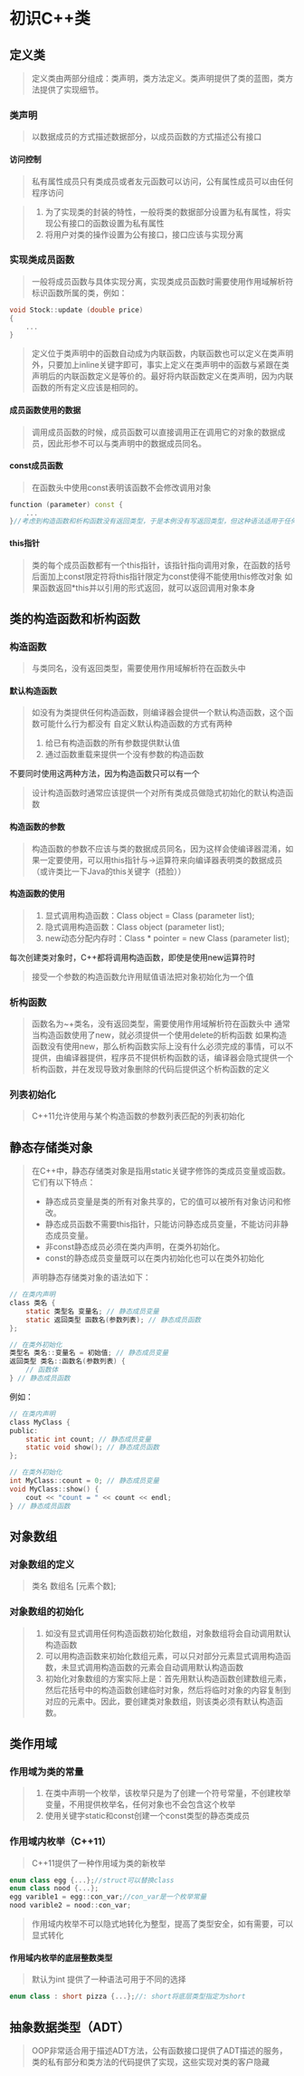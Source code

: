 # 初识C++类
## 定义类
> 定义类由两部分组成：类声明，类方法定义。类声明提供了类的蓝图，类方法提供了实现细节。

### 类声明
> 以数据成员的方式描述数据部分，以成员函数的方式描述公有接口

#### 访问控制
> 私有属性成员只有类成员或者友元函数可以访问，公有属性成员可以由任何程序访问

> 1. 为了实现类的封装的特性，一般将类的数据部分设置为私有属性，将实现公有接口的函数设置为私有属性
> 2. 将用户对类的操作设置为公有接口，接口应该与实现分离

### 实现类成员函数
> 一般将成员函数与具体实现分离，实现类成员函数时需要使用作用域解析符标识函数所属的类，例如：

```cpp
void Stock::update (double price)
{
    ...
}
```
> 定义位于类声明中的函数自动成为内联函数，内联函数也可以定义在类声明外，只要加上inline关键字即可，事实上定义在类声明中的函数与紧跟在类声明后的内联函数定义是等价的。最好将内联函数定义在类声明，因为内联函数的所有定义应该是相同的。

#### 成员函数使用的数据
> 调用成员函数的时候，成员函数可以直接调用正在调用它的对象的数据成员，因此形参不可以与类声明中的数据成员同名。

#### const成员函数
> 在函数头中使用const表明该函数不会修改调用对象

```cpp
function (parameter) const {
    ...
}//考虑到构造函数和析构函数没有返回类型，于是本例没有写返回类型，但这种语法适用于任何类成员函数
```
#### this指针
> 类的每个成员函数都有一个this指针，该指针指向调用对象，在函数的括号后面加上const限定符将this指针限定为const使得不能使用this修改对象
> 如果函数返回*this并以引用的形式返回，就可以返回调用对象本身

## 类的构造函数和析构函数
### 构造函数
> 与类同名，没有返回类型，需要使用作用域解析符在函数头中

#### 默认构造函数
> 如没有为类提供任何构造函数，则编译器会提供一个默认构造函数，这个函数可能什么行为都没有
> 自定义默认构造函数的方式有两种
> 1. 给已有构造函数的所有参数提供默认值
> 2. 通过函数重载来提供一个没有参数的构造函数
> 
不要同时使用这两种方法，因为构造函数只可以有一个
> 设计构造函数时通常应该提供一个对所有类成员做隐式初始化的默认构造函数

#### 构造函数的参数
> 构造函数的参数不应该与类的数据成员同名，因为这样会使编译器混淆，如果一定要使用，可以用this指针与->运算符来向编译器表明类的数据成员（或许类比一下Java的this关键字（捂脸））

#### 构造函数的使用
> 1. 显式调用构造函数：Class object = Class (parameter list);
> 2. 隐式调用构造函数：Class object (parameter list);
> 3. new动态分配内存时：Class * pointer = new Class (parameter list);
> 
每次创建类对象时，C++都将调用构造函数，即使是使用new运算符时
> 接受一个参数的构造函数允许用赋值语法把对象初始化为一个值

### 析构函数
> 函数名为~+类名，没有返回类型，需要使用作用域解析符在函数头中
> 通常当构造函数使用了new，就必须提供一个使用delete的析构函数
> 如果构造函数没有使用new，那么析构函数实际上没有什么必须完成的事情，可以不提供，由编译器提供，程序员不提供析构函数的话，编译器会隐式提供一个析构函数，并在发现导致对象删除的代码后提供这个析构函数的定义

### 列表初始化
> C++11允许使用与某个构造函数的参数列表匹配的列表初始化

## 静态存储类对象
> 在C++中，静态存储类对象是指用static关键字修饰的类成员变量或函数。它们有以下特点：
> 
> - 静态成员变量是类的所有对象共享的，它的值可以被所有对象访问和修改。
> - 静态成员函数不需要this指针，只能访问静态成员变量，不能访问非静态成员变量。
> - 非const静态成员必须在类内声明，在类外初始化。
> - const的静态成员变量既可以在类内初始化也可以在类外初始化
> 
> 声明静态存储类对象的语法如下：
> 

```c
// 在类内声明
class 类名 {
    static 类型名 变量名; // 静态成员变量
    static 返回类型 函数名(参数列表); // 静态成员函数
};

// 在类外初始化
类型名 类名::变量名 = 初始值; // 静态成员变量
返回类型 类名::函数名(参数列表) {
    // 函数体
} // 静态成员函数
```

例如：

```c
// 在类内声明
class MyClass {
public:
    static int count; // 静态成员变量
    static void show(); // 静态成员函数
};

// 在类外初始化
int MyClass::count = 0; // 静态成员变量
void MyClass::show() {
    cout << "count = " << count << endl;
} // 静态成员函数
```
## 对象数组
### 对象数组的定义
> 类名 数组名 [元素个数];

### 对象数组的初始化
> 1. 如没有显式调用任何构造函数初始化数组，对象数组将会自动调用默认构造函数
> 2. 可以用构造函数来初始化数组元素，可以只对部分元素显式调用构造函数，未显式调用构造函数的元素会自动调用默认构造函数
> 3. 初始化对象数组的方案实际上是：首先用默认构造函数创建数组元素，然后花括号中的构造函数创建临时对象，然后将临时对象的内容复制到对应的元素中。因此，要创建类对象数组，则该类必须有默认构造函数。

## 类作用域
### 作用域为类的常量
> 1. 在类中声明一个枚举，该枚举只是为了创建一个符号常量，不创建枚举变量，不用提供枚举名，任何对象也不会包含这个枚举
> 2. 使用关键字static和const创建一个const类型的静态类成员

### 作用域内枚举（C++11）
> C++11提供了一种作用域为类的新枚举

```cpp
enum class egg {...};//struct可以替换class
enum class nood {...};
egg varible1 = egg::con_var;//con_var是一个枚举常量
nood varible2 = nood::con_var;
```
> 作用域内枚举不可以隐式地转化为整型，提高了类型安全，如有需要，可以显式转化

#### 作用域内枚举的底层整数类型
> 默认为int
> 提供了一种语法可用于不同的选择

```cpp
enum class : short pizza {...};//: short将底层类型指定为short
```
## 抽象数据类型（ADT）
> OOP非常适合用于描述ADT方法，公有函数接口提供了ADT描述的服务，类的私有部分和类方法的代码提供了实现，这些实现对类的客户隐藏

